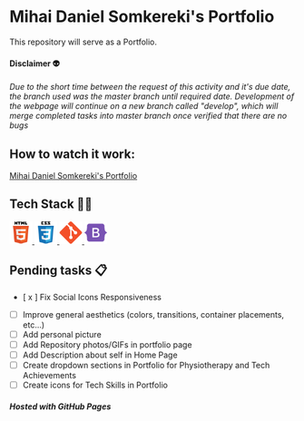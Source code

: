 # Mihai Daniel Somkereki's Portfolio

This repository will serve as a Portfolio.

#### Disclaimer 👽
*Due to the short time between the request of this activity and it's due date, the branch used was the master branch until required date. Development of the webpage will continue on a new branch called "develop", which will merge completed tasks into master branch once verified that there are no bugs*

## How to watch it work:

[Mihai Daniel Somkereki's Portfolio](https://mdskrki.github.io/)

## Tech Stack 👨‍💻

<p align="left"> 
    <a href="https://www.w3.org/html/" target="_blank" rel="noreferrer"> 
        <img src="https://raw.githubusercontent.com/devicons/devicon/master/icons/html5/html5-original-wordmark.svg" alt="html5 Logo" width="40" height="40"/> 
    </a> 
    <a href="https://www.w3schools.com/css/" target="_blank" rel="noreferrer"> 
        <img src="https://raw.githubusercontent.com/devicons/devicon/master/icons/css3/css3-original-wordmark.svg" alt="css3 Logo" width="40" height="40"/> 
    </a>
    <a href="https://git-scm.com/" target="_blank">
        <img src="https://raw.githubusercontent.com/devicons/devicon/master/icons/git/git-original.svg" alt="Git logo" width="40" height="40"/>
    </a>
    <a href="https://getbootstrap.com/">
        <img src="https://raw.githubusercontent.com/devicons/devicon/master/icons/bootstrap/bootstrap-plain.svg" alt="Bootstrap logo" width="40" height="40"/>
    </a>
</p>

## Pending tasks 📋

- [ x ] Fix Social Icons Responsiveness
- [ ] Improve general aesthetics (colors, transitions, container placements, etc...)
- [ ] Add personal picture
- [ ] Add Repository photos/GIFs in portfolio page
- [ ] Add Description about self in Home Page
- [ ] Create dropdown sections in Portfolio for Physiotherapy and Tech Achievements
- [ ] Create icons for Tech Skills in Portfolio

##### _Hosted with GitHub Pages_
